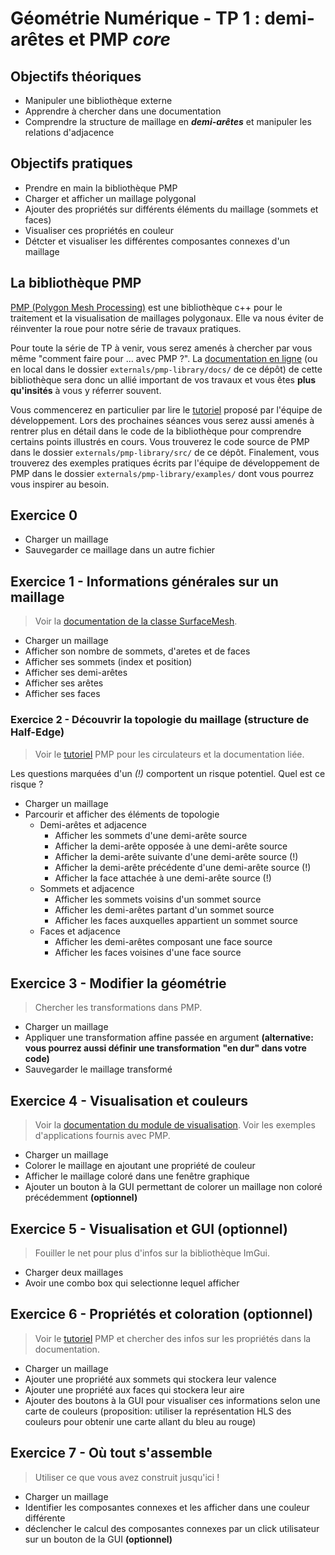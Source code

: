 # Géométrie Numérique - TP 1 : demi-arêtes et PMP *core*

## Objectifs théoriques

- Manipuler une bibliothèque externe
- Apprendre à chercher dans une documentation
- Comprendre la structure de maillage en ***demi-arêtes*** et manipuler les relations d'adjacence

## Objectifs pratiques

- Prendre en main la bibliothèque PMP
- Charger et afficher un maillage polygonal
- Ajouter des propriétés sur différents éléments du maillage (sommets et faces)
- Visualiser ces propriétés en couleur
- Détcter et visualiser les différentes composantes connexes d'un maillage

## La bibliothèque PMP

[PMP (Polygon Mesh Processing)](https://www.pmp-library.org/) est une bibliothèque c++ pour le traitement et la visualisation de maillages polygonaux.
Elle va nous éviter de réinventer la roue pour notre série de travaux pratiques.

Pour toute la série de TP à venir, vous serez amenés à chercher par vous même "comment faire pour ... avec PMP ?".
La [documentation en ligne](https://www.pmp-library.org/userguide.html) (ou en local dans le dossier `externals/pmp-library/docs/` de ce dépôt) de cette bibliothèque sera donc un allié important de vos travaux et vous êtes **plus qu'insités** à vous y réferrer souvent.

Vous commencerez en particulier par lire le [tutoriel](https://www.pmp-library.org/tutorial.html) proposé par l'équipe de développement.
Lors des prochaines séances vous serez aussi amenés à rentrer plus en détail dans le code de la bibliothèque pour comprendre certains points illustrés en cours.
Vous trouverez le code source de PMP dans le dossier `externals/pmp-library/src/` de ce dépôt.
Finalement, vous trouverez des exemples pratiques écrits par l'équipe de développement de PMP dans le dossier `externals/pmp-library/examples/` dont vous pourrez vous inspirer au besoin.

## Exercice 0

- Charger un maillage
- Sauvegarder ce maillage dans un autre fichier

## Exercice 1 - Informations générales sur un maillage

> Voir la [documentation de la classe SurfaceMesh](https://www.pmp-library.org/classpmp_1_1_surface_mesh.html).

- Charger un maillage
- Afficher son nombre de sommets, d'aretes et de faces
- Afficher ses sommets (index et position)
- Afficher ses demi-arêtes
- Afficher ses arêtes
- Afficher ses faces

### Exercice 2 - Découvrir la topologie du maillage (structure de Half-Edge)

> Voir le [tutoriel](https://www.pmp-library.org/tutorial.html) PMP pour les circulateurs et la documentation liée.

Les questions marquées d'un *(!)* comportent un risque potentiel. Quel est ce risque ?

- Charger un maillage
- Parcourir et afficher des éléments de topologie
    - Demi-arêtes et adjacence
        - Afficher les sommets d'une demi-arête source
        - Afficher la demi-arête opposée à une demi-arête source
        - Afficher la demi-arête suivante d'une demi-arête source (!)
        - Afficher la demi-arête précédente d'une demi-arête source (!)
        - Afficher la face attachée à une demi-arête source (!)
    - Sommets et adjacence
        - Afficher les sommets voisins d'un sommet source
        - Afficher les demi-arêtes partant d'un sommet source
        - Afficher les faces auxquelles appartient un sommet source
    - Faces et adjacence
        - Afficher les demi-arêtes composant une face source
        - Afficher les faces voisines d'une face source

## Exercice 3 - Modifier la géométrie

> Chercher les transformations dans PMP.

- Charger un maillage
- Appliquer une transformation affine passée en argument **(alternative: vous pourrez aussi définir une transformation "en dur" dans votre code)**
- Sauvegarder le maillage transformé

## Exercice 4 - Visualisation et couleurs

> Voir la [documentation du module de visualisation](https://www.pmp-library.org/group__visualization.html).
> Voir les exemples d'applications fournis avec PMP.

- Charger un maillage
- Colorer le maillage en ajoutant une propriété de couleur
- Afficher le maillage coloré dans une fenêtre graphique
- Ajouter un bouton à la GUI permettant de colorer un maillage non coloré précédemment **(optionnel)**

## Exercice 5 - Visualisation et GUI **(optionnel)**

> Fouiller le net pour plus d'infos sur la bibliothèque ImGui.

- Charger deux maillages
- Avoir une combo box qui selectionne lequel afficher

## Exercice 6 - Propriétés et coloration **(optionnel)**

> Voir le [tutoriel](https://www.pmp-library.org/tutorial.html) PMP et chercher des infos sur les propriétés dans la documentation.

- Charger un maillage
- Ajouter une propriété aux sommets qui stockera leur valence
- Ajouter une propriété aux faces qui stockera leur aire
- Ajouter des boutons à la GUI pour visualiser ces informations selon une carte de couleurs (proposition: utiliser la représentation HLS des couleurs pour obtenir une carte allant du bleu au rouge)

## Exercice 7 - Où tout s'assemble

> Utiliser ce que vous avez construit jusqu'ici !

- Charger un maillage
- Identifier les composantes connexes et les afficher dans une couleur différente
- déclencher le calcul des composantes connexes par un click utilisateur sur un bouton de la GUI **(optionnel)**
